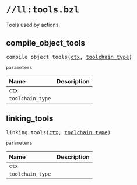# `//ll:tools.bzl`

Tools used by actions.


<a id="compile_object_tools"></a>

## compile_object_tools

<pre>
compile_object_tools(<a href="#compile_object_tools-ctx">ctx</a>, <a href="#compile_object_tools-toolchain_type">toolchain_type</a>)
</pre>

`parameters`

| Name  | Description |
| :---- | :---------- |
| <a id="compile_object_tools-ctx"></a>`ctx` |  |
| <a id="compile_object_tools-toolchain_type"></a>`toolchain_type` |  |


<a id="linking_tools"></a>

## linking_tools

<pre>
linking_tools(<a href="#linking_tools-ctx">ctx</a>, <a href="#linking_tools-toolchain_type">toolchain_type</a>)
</pre>

`parameters`

| Name  | Description |
| :---- | :---------- |
| <a id="linking_tools-ctx"></a>`ctx` |  |
| <a id="linking_tools-toolchain_type"></a>`toolchain_type` |  |
